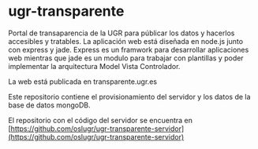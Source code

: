 ugr-transparente
================

Portal de transaparencia de la UGR para públicar los datos y hacerlos accesibles y tratables. La aplicación web está diseñada en node.js junto con express y jade. Express es un framwork para desarrollar aplicaciones web mientras que jade es un modulo para trabajar con plantillas y poder implementar la arquitectura Model Vista Controlador.

La web está publicada en transparente.ugr.es

Este repositorio contiene el provisionamiento del servidor y los datos de la base de datos mongoDB.

El repositorio con el código del servidor se encuentra en [https://github.com/oslugr/ugr-transparente-servidor](https://github.com/oslugr/ugr-transparente-servidor)


